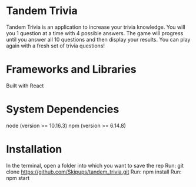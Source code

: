 # Tandem Trivia

Tandem Trivia is an application to increase your trivia knowledge. You will you 1 question at a time with 4 possible answers. The game will progress until you answer all 10 questions and then display your results. You can play again with a fresh set of trivia questions!

# Frameworks and Libraries

Built with React

# System Dependencies

node (version >= 10.16.3)
npm (version >= 6.14.8)

# Installation

In the terminal, open a folder into which you want to save the rep
Run: git clone https://github.com/Skipups/tandem_trivia.git
Run: npm install
Run: npm start
